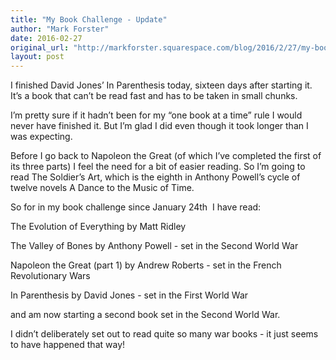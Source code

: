 ```yaml
---
title: "My Book Challenge - Update"
author: "Mark Forster"
date: 2016-02-27
original_url: "http://markforster.squarespace.com/blog/2016/2/27/my-book-challenge-update.html"
layout: post
---
```


I finished David Jones’ In Parenthesis today, sixteen days after starting it. It’s a book that can’t be read fast and has to be taken in small chunks.

I’m pretty sure if it hadn’t been for my “one book at a time” rule I would never have finished it. But I’m glad I did even though it took longer than I was expecting.

Before I go back to Napoleon the Great (of which I’ve completed the first of its three parts) I feel the need for a bit of easier reading. So I’m going to read The Soldier’s Art, which is the eighth in Anthony Powell’s cycle of twelve novels A Dance to the Music of Time.

So for in my book challenge since January 24th  I have read:

The Evolution of Everything by Matt Ridley

The Valley of Bones by Anthony Powell - set in the Second World War

Napoleon the Great (part 1) by Andrew Roberts - set in the French Revolutionary Wars

In Parenthesis by David Jones - set in the First World War

and am now starting a second book set in the Second World War.

I didn’t deliberately set out to read quite so many war books - it just seems to have happened that way!
